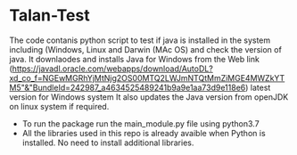 # Talan-Test
The code contanis python script to test if java is installed in the system including (Windows, Linux and Darwin (MAc OS) and check the version of java.
It downlaodes and installs Java for Windows from the Web link (https://javadl.oracle.com/webapps/download/AutoDL?xd_co_f=NGEwMGRhYjMtNjg2OS00MTQ2LWJmNTQtMmZiMGE4MWZkYTM5"&"BundleId=242987_a4634525489241b9a9e1aa73d9e118e6) latest version for Windows system
It also updates the Java version from openJDK on linux system if required.
- To run the package run the main_module.py file using python3.7
- All the libraries used in this repo is already avaible when Python is installed. No need to install additional libraries.
